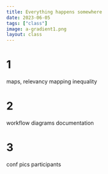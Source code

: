 ```yaml
---
title: Everything happens somewhere
date: 2023-06-05
tags: ["class"]
image: a-gradient1.png
layout: class
---
```


# 1
maps, relevancy
mapping inequality

# 2
workflow diagrams
documentation

# 3
conf pics
participants